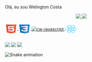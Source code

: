 Olá, eu sou Welington Costa
<div align="center">
  <a href="https://github.com/costawelington">
  <img height="180em" src="https://github-readme-stats.vercel.app/api?username=costawelington&show_icons=true&theme=merko&include_all_commits=true&count_private=true"/>
  <img height="180em" src="https://github-readme-stats.vercel.app/api/top-langs/?username=costawelington&layout=compact&langs_count=7&theme=merko"/>
</div>
<div style="display: inline_block"><br>
  
  <img align="center" alt="cw-HTML" height="30" width="40" src="https://raw.githubusercontent.com/devicons/devicon/master/icons/html5/html5-original.svg">
  <img align="center" alt="cw-CSS" height="30" width="40" src="https://raw.githubusercontent.com/devicons/devicon/master/icons/css3/css3-original.svg">
  <img align="center" alt="cw-javascript" height="30" width="40" src="https://cdn.jsdelivr.net/gh/devicons/devicon/icons/javascript/javascript-original.svg">
  <img align="center" alt="cw-React" height="30" width="40" src="https://raw.githubusercontent.com/devicons/devicon/master/icons/react/react-original.svg">
  
  </div>
  
  ##
 
<div> 
  <a href="https://instagram.com/welingtoncostta" target="_blank"><img src="https://img.shields.io/badge/-Instagram-%23E4405F?style=for-the-badge&logo=instagram&logoColor=white" target="_blank"></a>
 	<a href="https://discord.gg/" target="_blank"><img src="https://img.shields.io/badge/Discord-7289DA?style=for-the-badge&logo=discord&logoColor=white" target="_blank"></a> 
  <a href="https://www.linkedin.com/in/costawelington" target="_blank"><img src="https://img.shields.io/badge/-LinkedIn-%230077B5?style=for-the-badge&logo=linkedin&logoColor=white" target="_blank"></a> 
 
  
 ![Snake animation](https://github.com/costawelington/costawelington/blob/output/github-contribution-grid-snake.svg)
  
</div>
